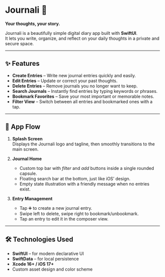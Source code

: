 # Journali 📓  
**Your thoughts, your story.**

Journali is a beautifully simple digital diary app built with **SwiftUI**.  
It lets you write, organize, and reflect on your daily thoughts in a private and secure space.

---

## ✨ Features

- **Create Entries** – Write new journal entries quickly and easily.  
- **Edit Entries** – Update or correct your past thoughts.  
- **Delete Entries** – Remove journals you no longer want to keep.  
- **Search Journals** – Instantly find entries by typing keywords or phrases.  
- **Bookmark Favorites** – Save your most important or memorable notes.  
- **Filter View** – Switch between all entries and bookmarked ones with a tap.  

---

## 🧭 App Flow

1. **Splash Screen**  
   Displays the Journali logo and tagline, then smoothly transitions to the main screen.

2. **Journal Home**  
   - Custom top bar with *filter* and *add* buttons inside a single rounded capsule.  
   - Floating search bar at the bottom, just like iOS’ design.  
   - Empty state illustration with a friendly message when no entries exist.

3. **Entry Management**  
   - Tap ➕ to create a new journal entry.  
   - Swipe left to delete, swipe right to bookmark/unbookmark.  
   - Tap an entry to edit it in the composer view.

---

## 🛠️ Technologies Used

- **SwiftUI** – for modern declarative UI  
- **SwiftData** – for local persistence  
- **Xcode 16+ / iOS 17+**  
- Custom asset design and color scheme  


